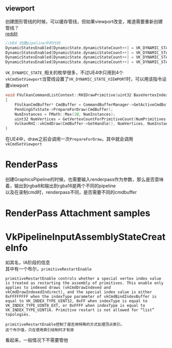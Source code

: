 ## viewport
创建图形管线的时候，可以缓存管线，但如果viewport改变，难道需要重新创建管线？  
[reddit](https://www.reddit.com/r/vulkan/comments/51ddog/question_about_handling_resize_events/)  
```cpp
//UE4 创建pipeline中的代码
DynamicStatesEnabled[DynamicState.dynamicStateCount++] = VK_DYNAMIC_STATE_VIEWPORT;
DynamicStatesEnabled[DynamicState.dynamicStateCount++] = VK_DYNAMIC_STATE_SCISSOR;
DynamicStatesEnabled[DynamicState.dynamicStateCount++] = VK_DYNAMIC_STATE_STENCIL_REFERENCE;
DynamicStatesEnabled[DynamicState.dynamicStateCount++] = VK_DYNAMIC_STATE_DEPTH_BOUNDS;
```   
`VK_DYNAMIC_STATE_`相关的枚举很多，不过UE4中只用到4个  
`vkCmdSetViewport`当管线设置了`VK_DYNAMIC_STATE_VIEWPORT`时，可以用该指令设置viewport  
```cpp
void FVulkanCommandListContext::RHIDrawPrimitive(uint32 BaseVertexIndex, uint32 NumPrimitives, uint32 NumInstances)
{
	FVulkanCmdBuffer* CmdBuffer = CommandBufferManager->GetActiveCmdBuffer();
	PendingGfxState->PrepareForDraw(CmdBuffer);
	NumInstances = FMath::Max(1U, NumInstances);
	uint32 NumVertices = GetVertexCountForPrimitiveCount(NumPrimitives, PendingGfxState->PrimitiveType);
	VulkanRHI::vkCmdDraw(CmdBuffer->GetHandle(), NumVertices, NumInstances, BaseVertexIndex, 0);
}
```  
在UE4中，draw之前会调用一次`PrepareForDraw`，其中就会调用`vkCmdSetViewport`   
# RenderPass
创建GraphicsPipeline的时候，也需要输入renderpass作为参数，那么是否意味着，输出到rgba8和输出到rgba16是两个不同的pipeline  
以及在录制cmd时，renderpass不同，是否需要不同的cmdbuffer
# RenderPass Attachment samples
# VkPipelineInputAssemblyStateCreateInfo
如其名，IA阶段的信息  
其中有一个布尔，`primitiveRestartEnable`  
```
primitiveRestartEnable controls whether a special vertex index value is treated as restarting the assembly of primitives. This enable only applies to indexed draws (vkCmdDrawIndexed and vkCmdDrawIndexedIndirect), and the special index value is either 0xFFFFFFFF when the indexType parameter of vkCmdBindIndexBuffer is equal to VK_INDEX_TYPE_UINT32, 0xFF when indexType is equal to VK_INDEX_TYPE_UINT8_EXT, or 0xFFFF when indexType is equal to VK_INDEX_TYPE_UINT16. Primitive restart is not allowed for “list” topologies.
```  
```
primitiveRestartEnable控制了是否用特殊的方式处理顶点索引。  
这个布尔值，只在使用索引绘制时才有效
```  
看起来，一般情况下不需要管他